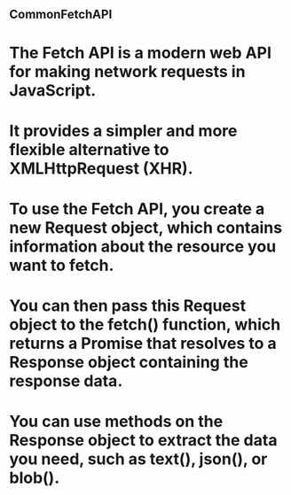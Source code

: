 ## CommonFetchAPI

# The Fetch API is a modern web API for making network requests in JavaScript. 
# It provides a simpler and more flexible alternative to XMLHttpRequest (XHR). 
# To use the Fetch API, you create a new Request object, which contains information about the resource you want to fetch. 
# You can then pass this Request object to the fetch() function, which returns a Promise that resolves to a Response object containing the response data.
# You can use methods on the Response object to extract the data you need, such as text(), json(), or blob().
